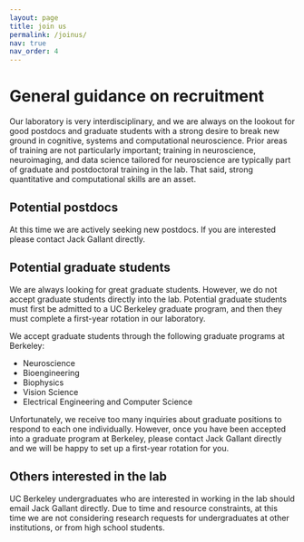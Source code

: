 ```yaml
---
layout: page
title: join us
permalink: /joinus/
nav: true
nav_order: 4
---
```


# General guidance on recruitment

Our laboratory is very interdisciplinary, and we are always on the lookout for good postdocs and graduate students with a strong desire to break new ground in cognitive, systems and computational neuroscience. Prior areas of training are not particularly important; training in neuroscience, neuroimaging, and data science tailored for neuroscience are typically part of graduate and postdoctoral training in the lab. That said, strong quantitative and computational skills are an asset.

## Potential postdocs

At this time we are actively seeking new postdocs. If you are interested please contact Jack Gallant directly.

## Potential graduate students

We are always looking for great graduate students. However, we do not accept graduate students directly into the lab. Potential graduate students must first be admitted to a UC Berkeley graduate program, and then they must complete a first-year rotation in our laboratory.

We accept graduate students through the following graduate programs at Berkeley:

- Neuroscience
- Bioengineering
- Biophysics
- Vision Science
- Electrical Engineering and Computer Science

Unfortunately, we receive too many inquiries about graduate positions to respond to each one individually. However, once you have been accepted into a graduate program at Berkeley, please contact Jack Gallant directly and we will be happy to set up a first-year rotation for you.

## Others interested in the lab

UC Berkeley undergraduates who are interested in working in the lab should email Jack Gallant directly. Due to time and resource constraints, at this time we are not considering research requests for undergraduates at other institutions, or from high school students.

